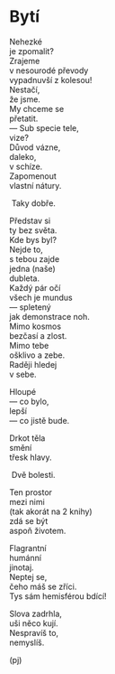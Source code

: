 Bytí
====
  
Nehezké  
je zpomalit?  
Zrajeme  
v nesourodé převody  
vypadnuvší z kolesou!  
Nestačí,  
že jsme.  
My chceme se  
přetatit.  
— Sub specie tele,  
vize?  
Důvod vázne,  
daleko,  
v schíze.  
Zapomenout  
vlastní nátury.  

&nbsp;Taky dobře.

Představ si  
ty bez světa.  
Kde bys byl?  
Nejde to,  
s tebou zajde  
jedna (naše)  
dubleta.  
Každý pár očí  
všech je mundus  
— spletený  
jak demonstrace noh.  
Mimo kosmos  
bezčasí a zlost.  
Mimo tebe  
ošklivo a zebe.  
Raději hledej  
v sebe.

Hloupé  
— co bylo,  
lepší  
— co jistě bude.  

Drkot těla  
smění  
třesk hlavy.  

&nbsp;Dvě bolesti.  

Ten prostor  
mezi nimi  
(tak akorát na 2 knihy)  
zdá se být  
aspoň životem.  

Flagrantní  
humánní  
jinotaj.  
Neptej se,  
čeho máš se zříci.  
Tys sám hemisférou bdící!

Slova zadrhla,  
uši něco kují.  
Nespravíš to,  
nemyslíš.

(pj)  
  
